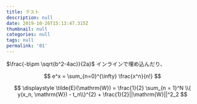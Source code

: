 ```yaml
---
title: テスト
description: null
date: 2019-10-26T15:13:47.315Z
thumbnail: null
categories: null
tags: null
permalink: '01'
---
```

$\frac{-b\pm \sqrt{b^2-4ac}}{2a}$ インラインで埋め込んだり、

$$
e^x = \sum_{n=0}^{\infty} \frac{x^n}{n!}
$$


$$
\displaystyle \tilde{E}(\mathrm{W}) = \frac{1}{2} \sum_{n = 1}^N \\{ y(x_n, \mathrm{W}) - t_n\\}^{2} + \frac{1}{2}||\mathrm{W}||^2_2
$$





